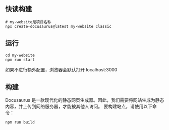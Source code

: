 

## 快读构建

```shell
# my-website是项目名称
npx create-docusaurus@latest my-website classic
```

## 运行

```shell
cd my-website
npm run start

```
如果不进行额外配置，浏览器会默认打开 localhost:3000

## 构建

Docusaurus 是一款现代化的静态网页生成器。因此，我们需要将网站生成为静态内容，并上传到网络服务器，才能被其他人访问。 要构建站点，请使用以下命令：

```shell
npm run build
```